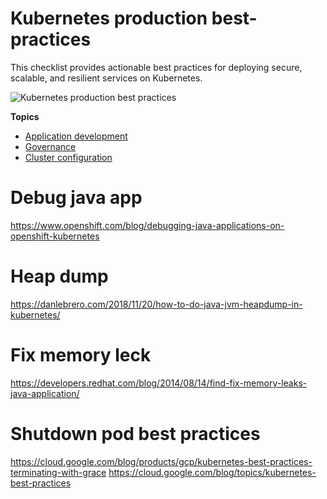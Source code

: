 # Kubernetes production best-practices

This checklist provides actionable best practices for deploying secure, scalable, and resilient services on Kubernetes.

![Kubernetes production best practices](preview.gif)

**Topics**

- [Application development](application-development.md)
- [Governance](governance.md)
- [Cluster configuration](configuration.md)


# Debug java app

https://www.openshift.com/blog/debugging-java-applications-on-openshift-kubernetes

# Heap dump 
https://danlebrero.com/2018/11/20/how-to-do-java-jvm-heapdump-in-kubernetes/


# Fix memory leck

https://developers.redhat.com/blog/2014/08/14/find-fix-memory-leaks-java-application/

# Shutdown pod best practices 
https://cloud.google.com/blog/products/gcp/kubernetes-best-practices-terminating-with-grace
https://cloud.google.com/blog/topics/kubernetes-best-practices
